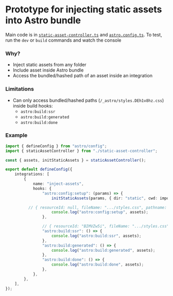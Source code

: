 # Prototype for injecting static assets into Astro bundle

Main code is in [`static-asset-controller.ts`](static-asset-controller.ts) and [`astro.config.ts`](astro.config.ts). To test, run the `dev` or `build` commands and watch the console

### Why?

- Inject static assets from any folder
- Include asset inside Astro bundle
- Access the bundled/hashed path of an asset inside an integration

### Limitations

- Can only access bundled/hashed paths (`/_astro/styles.DEh1v8hz.css`) inside build hooks:
  - `astro:build:ssr`
  - `astro:build:generated`
  - `astro:build:done`


### Example

```ts
import { defineConfig } from "astro/config";
import { staticAssetController } from "./static-asset-controller";

const { assets, initStaticAssets } = staticAssetController();

export default defineConfig({
	integrations: [
		{
			name: "inject-assets",
			hooks: {
				"astro:config:setup": (params) => {
					initStaticAssets(params, { dir: "static", cwd: import.meta.url });

          // { resourceId: null, fileName: ".../styles.css", pathname: "/styles.css" }
					console.log("astro:config:setup", assets);
				},

				// { resourceId: "BIMVZw5i", fileName: ".../styles.css", pathname: "/_astro/styles.DEh1v8hz.css" }
				"astro:build:ssr": () => {
					console.log("astro:build:ssr", assets);
				},
				"astro:build:generated": () => {
					console.log("astro:build:generated", assets);
				},
				"astro:build:done": () => {
					console.log("astro:build:done", assets);
				},
			},
		},
	],
});
```